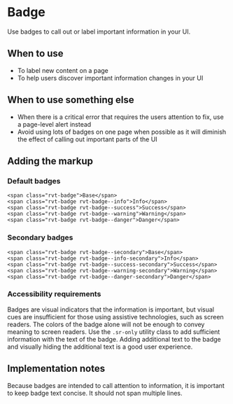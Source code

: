 # Badge

Use badges to call out or label important information in your UI.

## When to use

- To label new content on a page
- To help users discover important information changes in your UI

## When to use something else

- When there is a critical error that requires the users attention to fix, use a page-level alert instead
- Avoid using lots of badges on one page when possible as it will diminish the effect of calling out important parts of the UI

## Adding the markup

### Default badges

```
<span class="rvt-badge">Base</span>
<span class="rvt-badge rvt-badge--info">Info</span>
<span class="rvt-badge rvt-badge--success">Success</span>
<span class="rvt-badge rvt-badge--warning">Warning</span>
<span class="rvt-badge rvt-badge--danger">Danger</span>
```

### Secondary badges

```
<span class="rvt-badge rvt-badge--secondary">Base</span>
<span class="rvt-badge rvt-badge--info-secondary">Info</span>
<span class="rvt-badge rvt-badge--success-secondary">Success</span>
<span class="rvt-badge rvt-badge--warning-secondary">Warning</span>
<span class="rvt-badge rvt-badge--danger-secondary">Danger</span>
```

### Accessibility requirements

Badges are visual indicators that the information is important, but visual cues are insufficient for those using assistive technologies, such as screen readers. The colors of the badge alone will not be enough to convey meaning to screen readers. Use the `.sr-only` utility class to add sufficient information with the text of the badge. Adding additional text to the badge and visually hiding the additional text is a good user experience.

## Implementation notes

Because badges are intended to call attention to information, it is important to keep badge text concise. It should not span multiple lines.